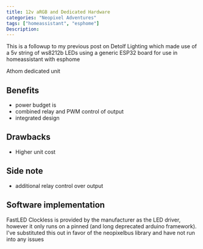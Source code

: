 ```yaml
---
title: 12v aRGB and Dedicated Hardware
categories: "Neopixel Adventures"
tags: ["homeassistant", "esphome"]
Description: 
---
```


This is a followup to my previous post on Detolf Lighting which made use of a 5v string of ws8212b LEDs using a generic ESP32 board for use in homeassistant with esphome

<!-- more -->

Athom dedicated unit

## Benefits
* power budget is
* combined relay and PWM control of output
* integrated design

## Drawbacks
* Higher unit cost

## Side note
* additional relay control over output

## Software implementation
FastLED Clockless is provided by the manufacturer as the LED driver, however it only runs on a pinned (and long deprecated arduino framework).  I've substituted this out in favor of the neopixelbus library and have not run into any issues